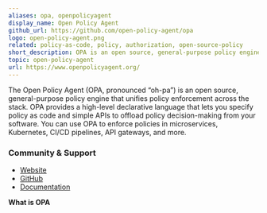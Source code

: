 ```yaml
---
aliases: opa, openpolicyagent
display_name: Open Policy Agent
github_url: https://github.com/open-policy-agent/opa
logo: open-policy-agent.png
related: policy-as-code, policy, authorization, open-source-policy
short_description: OPA is an open source, general-purpose policy engine that unifies policy enforcement across the stack.
topic: open-policy-agent
url: https://www.openpolicyagent.org/
---
```

The Open Policy Agent (OPA, pronounced “oh-pa”) is an open source, general-purpose policy engine that unifies policy enforcement across the stack. OPA provides a high-level declarative language that lets you specify policy as code and simple APIs to offload policy decision-making from your software. You can use OPA to enforce policies in microservices, Kubernetes, CI/CD pipelines, API gateways, and more.

### Community & Support
- [Website](https://www.openpolicyagent.org/)
- [GitHub](https://github.com/open-policy-agent/)
- [Documentation](https://www.openpolicyagent.org/docs/latest/)

**What is OPA**

[//youtube-embed-unfurl//]: # (ijQdHy4XQCU)
